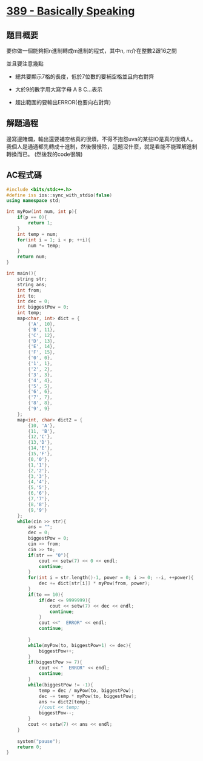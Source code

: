 # [389 - Basically Speaking](https://onlinejudge.org/index.php?option=onlinejudge&Itemid=8&page=show_problem&problem=325)

## 題目概要

要你做一個能夠把n進制轉成m進制的程式，其中n, m介在整數2跟16之間

並且要注意幾點

- 總共要顯示7格的長度，低於7位數的要補空格並且向右對齊

- 大於9的數字用大寫字母 A B C...表示

- 超出範圍的要輸出ERROR(也要向右對齊)

## 解題過程

邊寫邊賭爛，輸出還要補空格真的很煩，不得不抱怨uva的某些IO是真的很煩人。我個人是通通都先轉成十進制，然後慢慢除，這題沒什麼，就是看能不能理解進制轉換而已。
(然後我的code很醜)





## AC程式碼

```c++
#include <bits/stdc++.h>
#define iss ios::sync_with_stdio(false)
using namespace std;

int myPow(int num, int p){
    if(p == 0){
        return 1;
    }
    int temp = num;
    for(int i = 1; i < p; ++i){
        num *= temp;
    }
    return num;
}

int main(){
    string str;
    string ans;
    int from;
    int to;
    int dec = 0;
    int biggestPow = 0;
    int temp;
    map<char, int> dict = {
        {'A', 10},
        {'B', 11},
        {'C', 12},
        {'D', 13},
        {'E', 14},
        {'F', 15},
        {'0', 0},
        {'1', 1},
        {'2', 2},
        {'3', 3},
        {'4', 4},
        {'5', 5},
        {'6', 6},
        {'7', 7},
        {'8', 8},
        {'9', 9}
    };
    map<int, char> dict2 = {
        {10, 'A'},
        {11, 'B'},
        {12,'C'},
        {13,'D'},
        {14,'E'},
        {15,'F'},
        {0,'0'},
        {1,'1'},
        {2,'2'},
        {3,'3'},
        {4,'4'},
        {5,'5'},
        {6,'6'},
        {7,'7'},
        {8,'8'},
        {9,'9'}
    };
    while(cin >> str){
        ans = "";
        dec = 0;
        biggestPow = 0;
        cin >> from;
        cin >> to;
        if(str == "0"){
            cout << setw(7) << 0 << endl;
            continue;
        }
        for(int i = str.length()-1, power = 0; i >= 0; --i, ++power){
            dec += dict[str[i]] * myPow(from, power);
        }
        if(to == 10){
            if(dec <= 9999999){
                cout << setw(7) << dec << endl;
                continue;
            }
            cout <<"  ERROR" << endl;
            continue;
            
        }
        while(myPow(to, biggestPow+1) <= dec){
            biggestPow++;
        }
        if(biggestPow >= 7){
            cout << "  ERROR" << endl;
            continue;
        }
        while(biggestPow != -1){
            temp = dec / myPow(to, biggestPow);
            dec -= temp * myPow(to, biggestPow);
            ans += dict2[temp];
            //cout << temp;
            biggestPow--;
        }
        cout << setw(7) << ans << endl;
    }
    
    system("pause");
    return 0;
}
```
